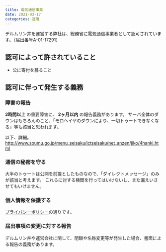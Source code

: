 ```yaml
---
title: 電気通信事業
date: 2021-03-17
categories: 運用
---
```


デルムリン丼を運営する弊社は、総務省に電気通信事業者として認可されています。（届出番号A-01-17291）

## 認可によって許されていること

- 公に寄付を募ること

## 認可に伴って発生する義務

### 障害の報告
__2時間以上__ の重要障害に、 __2ヶ月以内__ の報告義務があります。
サーバ全体のダウンはもちろんのこと、「モロヘイヤのダウンにより、一切トゥートできなくなる」等も該当と思われます。

以下、詳細。
http://www.soumu.go.jp/menu_seisaku/ictseisaku/net_anzen/jiko/4hanki.html

### 通信の秘密を守る
大半のトゥートは公開を前提としたものなので、「ダイレクトメッセージ」のみが該当と考えます。
これらに対する検閲を行ってはいけないし、また漏えいさせてもいけません。

### 個人情報を保護する
[プライバシーポリシー](https://mstdn.delmulin.com/terms)の通りです。

### 届出事項の変更に対する報告
デルムリン丼や運営会社に関して、閉鎖や名称変更等が発生した場合、書面による報告の義務があります。
